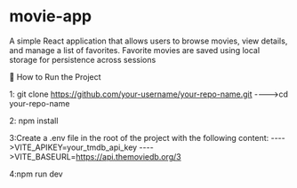 # movie-app
A simple React application that allows users to browse movies, view details, and manage a list of favorites. Favorite movies are saved using local storage for persistence across sessions


🚀 How to Run the Project

1: git clone https://github.com/your-username/your-repo-name.git
 ---->cd your-repo-name

2: npm install

3:Create a .env file in the root of the project with the following content:
    ---->VITE_APIKEY=your_tmdb_api_key
    ---->VITE_BASEURL=https://api.themoviedb.org/3

4:npm run dev






